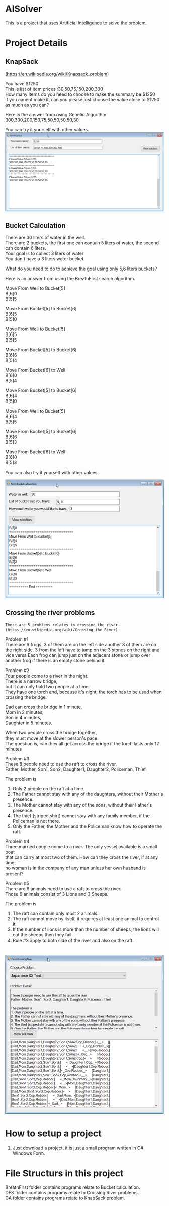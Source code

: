 # AISolver
This is a project that uses Artificial Intelligence to solve the problem.

# Project Details


## KnapSack
(https://en.wikipedia.org/wiki/Knapsack_problem)

You have $1250\
This is list of item prices :30,50,75,150,200,300\
How many items do you need to choose to make the summary be $1250\
if you cannot make it, can you please just choose the value close to $1250 as much as you can?


Here is the answer from using Genetic Algorithm.\
300,300,200,150,75,50,50,50,50,30


You can try it yourself with other values.
![Image Image](https://raw.githubusercontent.com/KDevZilla/Resource/main/AISolver_KnapSack_01.png)

## Bucket Calculation
There are 30 liters of water in the well.\
There are 2 buckets, the first one can contain 5 liters of water, the second can contain 6 liters.\
Your goal is to collect 3 liters of water\
You don't have a 3 liters water bucket.

What do you need to do to achieve the goal using only 5,6 liters buckets?

Here is an answer from using the BreathFirst search algorithm.

Move From Well to Bucket[5]\
B[6]0\
B[5]5

Move From Bucket[5] to Bucket[6]\
B[6]5\
B[5]0

Move From Well to Bucket[5]\
B[6]5\
B[5]5

Move From Bucket[5] to Bucket[6]\
B[6]6\
B[5]4

Move From Bucket[6] to Well\
B[6]0\
B[5]4

Move From Bucket[5] to Bucket[6]\
B[6]4\
B[5]0

Move From Well to Bucket[5]\
B[6]4\
B[5]5

Move From Bucket[5] to Bucket[6]\
B[6]6\
B[5]3

Move From Bucket[6] to Well\
B[6]0\
B[5]3

You can also try it yourself with other values.

![Image Image](https://raw.githubusercontent.com/KDevZilla/Resource/main/AISolver_BucketCalculation_01.png)
## Crossing the river problems

	There are 5 problems relates to crossing the river.
	(https://en.wikipedia.org/wiki/Crossing_the_River)
	
Problem #1\
There are 6 frogs, 
3 of them are on the left side another 3 of them are on the right side. 
3 from the left have to jump on the 3 stones on the right and vice versa 
Each frog can jump just on the adjacent stone or jump over another frog if there is an empty stone behind it


Problem #2\
Four people come to a river in the night.\
There is a narrow bridge, \
but it can only hold two people at a time. \
They have one torch and, because it's night,
the torch has to be used when crossing the bridge.

Dad can cross the bridge in 1 minute, \
Mom in 2 minutes, \
Son in 4 minutes, \
Daughter in 5 minutes. 

When two people cross the bridge together, \
they must move at the slower person's pace. \
The question is, can they all get across the bridge if the torch lasts only 12 minutes


Problem #3\
These 8 people need to use the raft to cross the river.\
Father, Mother, Son1, Son2, Daughter1, Daughter2, Policeman, Thief

The problem is
1. Only 2 people on the raft at a time.
2. The Father cannot stay with any of the daughters, without their Mother's presence.
3. The Mother cannot stay with any of the sons, without their Father's presence.
4. The thief (striped shirt) cannot stay with any family member, if the Policeman is not there.
5. Only the Father, the Mother and the Policeman know how to operate the raft.

Problem #4\
Three married couple come to a river. The only vessel available is a small boat\
that can carry at most two of them. How can they cross the river, if at any time,\
no woman is in the company of any man unless her own husband is present?

Problem #5\
There are 6 animals need to use a raft to cross the river.\
Those 6 animals consist of 3 Lions and 3 Sheeps.

The problem is
1. The raft can contain only most 2 animals.
2. The raft cannot move by itself, it requires at least one animal to control it.
3. If the number of lions is more than the number of sheeps, the lions will eat the sheeps then they fail.
4. Rule #3 apply to both side of the river and also on the raft.

![Image Image](https://raw.githubusercontent.com/KDevZilla/Resource/main/AISolver_Crossing_River_01.png)
====================================

# How to setup a project
1. Just download a project, it is just a small program written in C# Windows Form.

# File Structurs in this project
BreathFirst folder contains programs relate to Bucket calculation.\
DFS folder contains programs relate to Crossing River problems.\
GA folder contains programs relate to KnapSack problem.
